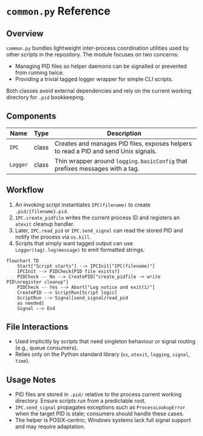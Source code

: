 # `common.py` Reference

## Overview

`common.py` bundles lightweight inter-process coordination utilities used by other scripts in the repository. The module focuses on two concerns:

- Managing PID files so helper daemons can be signalled or prevented from running twice.
- Providing a trivial tagged logger wrapper for simple CLI scripts.

Both classes avoid external dependencies and rely on the current working directory for `.pid` bookkeeping.

## Components

| Name     | Type  | Description                                                                         |
| -------- | ----- | ----------------------------------------------------------------------------------- |
| `IPC`    | class | Creates and manages PID files, exposes helpers to read a PID and send Unix signals. |
| `Logger` | class | Thin wrapper around `logging.basicConfig` that prefixes messages with a tag.        |

## Workflow

1. An invoking script instantiates `IPC(filename)` to create `.pid/{filename}.pid`.
2. `IPC.create_pidfile` writes the current process ID and registers an `atexit` cleanup handler.
3. Later, `IPC.read_pid` or `IPC.send_signal` can read the stored PID and notify the process via `os.kill`.
4. Scripts that simply want tagged output can use `Logger(tag).log(message)` to emit formatted strings.

```mermaid
flowchart TD
    Start["Script starts"] --> IPCInit["IPC(filename)"]
    IPCInit --> PIDCheck{PID file exists?}
    PIDCheck -- No --> CreatePID["create_pidfile -> write PID\nregister cleanup"]
    PIDCheck -- Yes --> Abort["Log notice and exit(1)"]
    CreatePID --> ScriptRun[Script logic]
    ScriptRun --> Signal[send_signal/read_pid
    as needed]
    Signal --> End
```

## File Interactions

- Used implicitly by scripts that need singleton behaviour or signal routing (e.g., queue consumers).
- Relies only on the Python standard library (`os`, `atexit`, `logging`, `signal`, `time`).

## Usage Notes

- PID files are stored in `.pid/` relative to the process current working directory. Ensure scripts run from a predictable root.
- `IPC.send_signal` propagates exceptions such as `ProcessLookupError` when the target PID is stale; consumers should handle these cases.
- The helper is POSIX-centric; Windows systems lack full signal support and may require adaptation.
